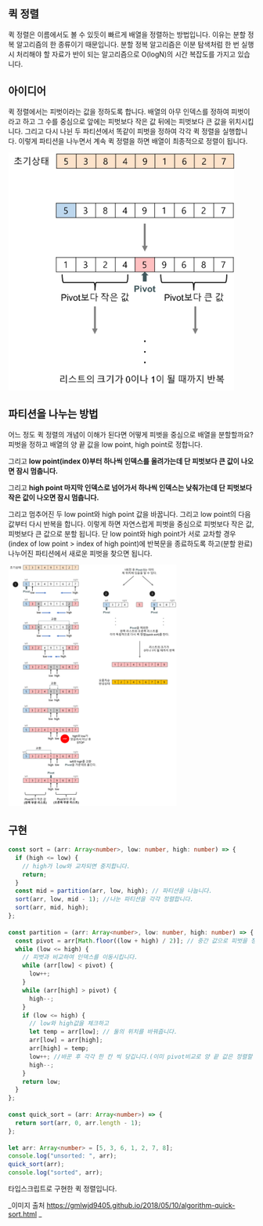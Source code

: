 ## 퀵 정렬

퀵 정렬은 이름에서도 볼 수 있듯이 빠르게 배열을 정렬하는 방법입니다. 이유는 분할 정복 알고리즘의 한 종류이기 때문입니다. 분할 정복 알고리즘은 이분 탐색처럼 한 번 실행시 처리해야 할 자료가 반이 되는 알고리즘으로 O(logN)의 시간 복잡도를 가지고 있습니다.

## 아이디어

퀵 정렬에서는 피벗이라는 값을 정하도록 합니다. 배열의 아무 인덱스를 정하여 피벗이라고 하고 그 수를 중심으로 앞에는 피벗보다 작은 값 뒤에는 피벗보다 큰 값을 위치시킵니다. 그리고 다시 나뉜 두 파티션에서 똑같이 피벗을 정하여 각각 퀵 정렬을 실행합니다. 이렇게 파티션을 나누면서 계속 퀵 정렬을 하면 배열이 최종적으로 정렬이 됩니다.

<img src="./img/quick-sort-concepts.png" alt="퀵정렬아이디어" style="zoom:48%;" />

## 파티션을 나누는 방법

어느 정도 퀵 정렬의 개념이 이해가 된다면 어떻게 피벗을 중심으로 배열을 분할할까요? 피벗을 정하고 배열의 양 끝 값을 low point, high point로 정합니다.

그리고 <strong>low point(index 0)부터 하나씩 인덱스를 올려가는데 단 피벗보다 큰 값이 나오면 잠시 멈춥니다. </strong>

그리고 <strong>high point 마지막 인덱스로 넘어가서 하나씩 인덱스는 낮춰가는데 단 피벗보다 작은 값이 나오면 잠시 멈춥니다.</strong>

그리고 멈추어진 두 low point와 high point 값을 바꿉니다. 그리고 low point의 다음 값부터 다시 반복을 합니다. 이렇게 하면 자연스럽게 피벗을 중심으로 피벗보다 작은 값, 피벗보다 큰 값으로 분할 됩니다. 단 low point와 high point가 서로 교차할 경우(index of low point > index of high point)에 반복문을 종료하도록 하고(분할 완료) 나누어진 파티션에서 새로운 피벗을 찾으면 됩니다.

<img src="./img/quick-sort2.png" alt="퀵정렬아이디어" style="zoom:48%;" />

## 구현

```typescript
const sort = (arr: Array<number>, low: number, high: number) => {
  if (high <= low) {
    // high가 low와 교차되면 중지합니다.
    return;
  }
  const mid = partition(arr, low, high); // 파티션을 나눕니다.
  sort(arr, low, mid - 1); //나눈 파티션을 각각 정렬합니다.
  sort(arr, mid, high);
};

const partition = (arr: Array<number>, low: number, high: number) => {
  const pivot = arr[Math.floor((low + high) / 2)]; // 중간 값으로 피벗을 정합니다.
  while (low <= high) {
    // 피벗과 비교하여 인덱스를 이동시킵니다.
    while (arr[low] < pivot) {
      low++;
    }
    while (arr[high] > pivot) {
      high--;
    }
    if (low <= high) {
      // low와 high값을 체크하고
      let temp = arr[low]; // 둘의 위치를 바꿔줍니다.
      arr[low] = arr[high];
      arr[high] = temp;
      low++; //바꾼 후 각각 한 칸 씩 당깁니다.(이미 pivot비교로 양 끝 값은 정렬할 필요가 없습니다.)
      high--;
    }
    return low;
  }
};

const quick_sort = (arr: Array<number>) => {
  return sort(arr, 0, arr.length - 1);
};

let arr: Array<number> = [5, 3, 6, 1, 2, 7, 8];
console.log("unsorted: ", arr);
quick_sort(arr);
console.log("sorted", arr);
```

타입스크립트로 구현한 퀵 정렬입니다.

_이미지 출처 https://gmlwjd9405.github.io/2018/05/10/algorithm-quick-sort.html _
